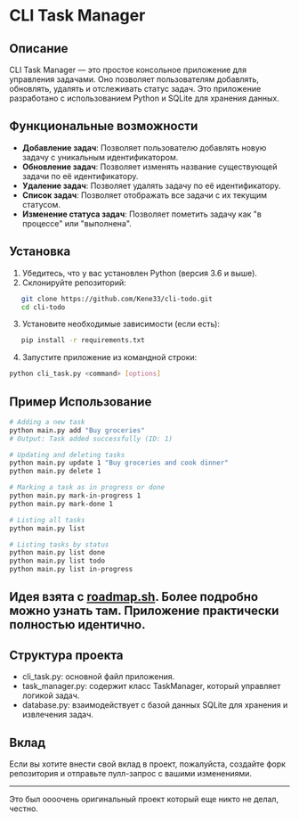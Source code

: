# CLI Task Manager

## Описание

CLI Task Manager — это простое консольное приложение для управления задачами. Оно позволяет пользователям добавлять, обновлять, удалять и отслеживать статус задач. Это приложение разработано с использованием Python и SQLite для хранения данных.

## Функциональные возможности

- **Добавление задач**: Позволяет пользователю добавлять новую задачу с уникальным идентификатором.
- **Обновление задач**: Позволяет изменять название существующей задачи по её идентификатору.
- **Удаление задач**: Позволяет удалять задачу по её идентификатору.
- **Список задач**: Позволяет отображать все задачи с их текущим статусом.
- **Изменение статуса задач**: Позволяет пометить задачу как "в процессе" или "выполнена".

## Установка

1. Убедитесь, что у вас установлен Python (версия 3.6 и выше).
2. Склонируйте репозиторий:
```bash
   git clone https://github.com/Kene33/cli-todo.git
   cd cli-todo
```
   

3. Установите необходимые зависимости (если есть):

   
```bash
   pip install -r requirements.txt
```

4. Запустите приложение из командной строки:
```bash
python cli_task.py <command> [options]
```

## Пример Использование
```bash
# Adding a new task
python main.py add "Buy groceries"
# Output: Task added successfully (ID: 1)

# Updating and deleting tasks
python main.py update 1 "Buy groceries and cook dinner"
python main.py delete 1

# Marking a task as in progress or done
python main.py mark-in-progress 1
python main.py mark-done 1

# Listing all tasks
python main.py list

# Listing tasks by status
python main.py list done
python main.py list todo
python main.py list in-progress
```


## Идея взята с [roadmap.sh](https://roadmap.sh/projects/task-tracker). Более подробно можно узнать там. Приложение практически полностью идентично.


## Структура проекта

- cli_task.py: основной файл приложения.
- task_manager.py: содержит класс TaskManager, который управляет логикой задач.
- database.py: взаимодействует с базой данных SQLite для хранения и извлечения задач.

## Вклад

Если вы хотите внести свой вклад в проект, пожалуйста, создайте форк репозитория и отправьте пулл-запрос с вашими изменениями.

---

Это был оооочень оригинальный проект который еще никто не делал, честно.
   
